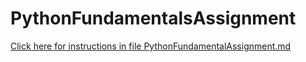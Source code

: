 # PythonFundamentalsAssignment

<a href="PythonFundamentalAssignment.md">Click here for instructions in file PythonFundamentalAssignment.md</a>
